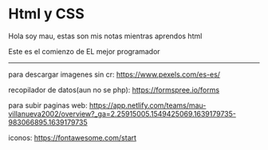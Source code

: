 # Html y CSS

Hola soy mau, estas son mis notas mientras aprendos html


Este es el comienzo de EL mejor programador





-----
para descargar imagenes sin cr: https://www.pexels.com/es-es/


recopilador de datos(aun no se php): https://formspree.io/forms


para subir paginas web: https://app.netlify.com/teams/mau-villanueva2002/overview?_ga=2.25915005.1549425069.1639179735-983066895.1639179735


iconos: https://fontawesome.com/start

